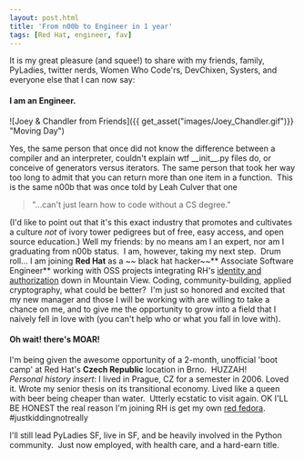 ```yaml
---
layout: post.html
title: 'From n00b to Engineer in 1 year'
tags: [Red Hat, engineer, fav]
---
```


It is my great pleasure (and squee!) to share with my friends, family, PyLadies, twitter nerds, Women Who Code'rs, DevChixen, Systers, and everyone else that I can now say: 

#### I am an Engineer.

![Joey & Chandler from Friends]({{ get_asset("images/Joey_Chandler.gif")}} "Moving Day")

Yes, the same person that once did not know the difference between a compiler and an interpreter, couldn't explain wtf \_\_init\_\_.py files do, or conceive of generators versus iterators. The same person that took her way too long to admit that you can return more than one item in a function.  This is the same n00b that was once told by Leah Culver that one

> "...can't just learn how to code without a CS degree."

(I'd like to point out that it's this exact industry that promotes and cultivates a culture *not* of ivory tower pedigrees but of free, easy access, and open source education.) Well my friends: by no means am I an expert, nor am I graduating from n00b status.  I am, however, taking my next step.  Drum roll... I am joining **Red Hat** as a ~~ black hat hacker~~** Associate Software Engineer** working with OSS projects integrating RH's [identity and authorization][IPA] down in Mountain View. Coding, community-building, applied cryptography, what could be better?  I'm just so honored and excited that my new manager and those I will be working with are willing to take a chance on me, and to give me the opportunity to grow into a field that I naively fell in love with (you can't help who or what you fall in love with).

#### Oh wait! there's MOAR!

I'm being given the awesome opportunity of a 2-month, unofficial 'boot camp' at Red Hat's **Czech Republic** location in Brno.  HUZZAH! *Personal* *history insert*: I lived in Prague, CZ for a semester in 2006. Loved it. Wrote my senior thesis on its transitional economy. Lived like a queen with beer being cheaper than water.  Utterly ecstatic to visit again. OK I'LL BE HONEST the real reason I'm joining RH is get my own [red fedora][fedora]. \#justkiddingnotreally

I'll still lead PyLadies SF, live in SF, and be heavily involved in the Python community.  Just now employed, with health care, and a hard-earn title.

[IPA]: http://http://freeipa.org/page/Main_Page "freeIPA"
[fedora]: http://www.networkworld.com/Google%20Subnet/redhat%20penguin.gif "Linux Penguin w fedora"
